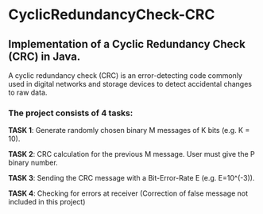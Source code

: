 # CyclicRedundancyCheck-CRC
## Implementation of a Cyclic Redundancy Check (CRC) in Java.

A cyclic redundancy check (CRC) is an error-detecting code commonly used in digital networks and storage devices to detect accidental changes to raw data.

### The project consists of 4 tasks:

**TASK 1**: Generate randomly chosen binary M messages of K bits (e.g. K = 10).

**TASK 2**: CRC calculation for the previous M message. User must give the P binary number.

**TASK 3**: Sending the CRC message with a Bit-Error-Rate E (e.g. E=10^(-3)).

**TASK 4**: Checking for errors at receiver (Correction of false message not included in this project)
